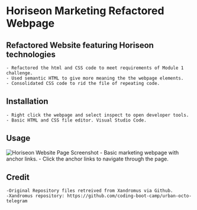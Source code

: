 # Horiseon Marketing Refactored Webpage

## Refactored Website featuring Horiseon technologies
    - Refactored the html and CSS code to meet requirements of Module 1 challenge.
    - Used semantic HTML to give more meaning the the webpage elements.
    - Consolidated CSS code to rid the file of repeating code.

## Installation
    - Right click the webpage and select inspect to open developer tools.
    - Basic HTML and CSS file editor. Visual Studio Code.

## Usage
![Horiseon Website Page Screenshot](Develop\assets\images\RefactoredWebpage.png)
    - Basic marketing webpage with anchor links.
    - Click the anchor links to navigate through the page.

## Credit
    -Original Repository files retreived from Xandromus via Github.
    -Xandromus repository: https://github.com/coding-boot-camp/urban-octo-telegram


